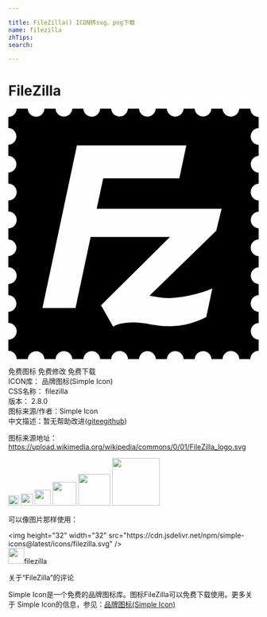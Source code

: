 ```yaml
---

title: FileZilla() ICON转svg、png下载
name: filezilla
zhTips: 
search: 

---
```


# FileZilla  <small style="font-size: 60%;font-weight: 100"></small>

<div id="svg" class="svg-wrap">
<svg role="img" viewBox="0 0 24 24" xmlns="http://www.w3.org/2000/svg"><title>FileZilla icon</title><path d="M24.002,1.86V0.801c-0.212,0-0.419-0.087-0.568-0.236c-0.148-0.148-0.234-0.356-0.234-0.567h-1.061 c-0.021,0.444-0.4,0.786-0.844,0.765c-0.413-0.021-0.743-0.352-0.764-0.765h-1.061c-0.027,0.444-0.408,0.782-0.853,0.755 c-0.405-0.025-0.729-0.35-0.755-0.755h-1.059c-0.023,0.444-0.4,0.786-0.845,0.765c-0.413-0.021-0.743-0.352-0.765-0.765h-1.06 c-0.022,0.444-0.399,0.786-0.844,0.765c-0.413-0.021-0.743-0.352-0.765-0.765h-1.059c-0.027,0.444-0.408,0.782-0.853,0.755 c-0.405-0.025-0.729-0.35-0.755-0.755h-1.06C8.786,0.442,8.414,0.789,7.971,0.772C7.549,0.758,7.21,0.419,7.195-0.002H6.135 c-0.021,0.444-0.4,0.786-0.844,0.765C4.878,0.741,4.547,0.411,4.527-0.002H3.467C3.451,0.442,3.078,0.789,2.635,0.772 c-0.422-0.014-0.76-0.353-0.775-0.774H0.8c0,0.211-0.086,0.419-0.235,0.567C0.416,0.714,0.209,0.801-0.003,0.801V1.86 c0.444,0.017,0.79,0.389,0.774,0.832C0.758,3.114,0.419,3.453-0.003,3.467v1.061c0.444,0.016,0.79,0.388,0.774,0.832 C0.758,5.782,0.419,6.12-0.003,6.135v1.059c0.444,0,0.804,0.361,0.804,0.805S0.441,8.803-0.003,8.803v1.059 c0.444,0,0.804,0.359,0.804,0.804s-0.359,0.804-0.804,0.804v1.06c0.444,0.016,0.79,0.389,0.774,0.832 c-0.014,0.422-0.353,0.76-0.774,0.775v1.061c0.444,0,0.804,0.359,0.804,0.803c0,0.445-0.359,0.805-0.804,0.805v1.061 c0.444,0.016,0.79,0.387,0.774,0.83c-0.014,0.422-0.353,0.762-0.774,0.775v1.061c0.444,0,0.804,0.359,0.804,0.805 c0,0.443-0.359,0.803-0.804,0.803v1.061c0.442,0.002,0.802,0.359,0.803,0.803h1.06c0.027-0.443,0.41-0.781,0.854-0.754 c0.406,0.025,0.729,0.348,0.754,0.754h1.061c0.021-0.443,0.4-0.785,0.844-0.764c0.413,0.021,0.743,0.352,0.764,0.764h1.059 c0.023-0.443,0.4-0.785,0.845-0.764c0.413,0.021,0.743,0.352,0.764,0.764h1.06c0.017-0.443,0.389-0.791,0.832-0.775 c0.422,0.016,0.761,0.354,0.775,0.775h1.061c0.021-0.443,0.4-0.785,0.844-0.764c0.413,0.021,0.743,0.352,0.764,0.764h1.059 c0.023-0.443,0.4-0.785,0.845-0.764c0.413,0.021,0.743,0.352,0.765,0.764h1.059c0.023-0.443,0.4-0.785,0.845-0.764 c0.413,0.021,0.743,0.352,0.765,0.764h1.06c0.016-0.443,0.388-0.791,0.831-0.775c0.422,0.016,0.761,0.354,0.775,0.775H23.2 c0-0.211,0.086-0.418,0.235-0.568c0.148-0.148,0.355-0.234,0.567-0.234v-1.061c-0.444-0.027-0.781-0.408-0.755-0.852 c0.025-0.406,0.35-0.73,0.755-0.754v-1.061c-0.444-0.023-0.786-0.4-0.764-0.844c0.021-0.414,0.351-0.744,0.764-0.764v-1.061 c-0.444-0.027-0.781-0.41-0.755-0.854c0.025-0.406,0.35-0.729,0.755-0.754v-1.061c-0.444-0.021-0.786-0.4-0.764-0.844 c0.021-0.412,0.351-0.742,0.764-0.764v-1.058c-0.444-0.027-0.781-0.41-0.755-0.854c0.025-0.406,0.35-0.729,0.755-0.754V8.803 c-0.444-0.021-0.786-0.4-0.764-0.844c0.021-0.413,0.351-0.743,0.764-0.764V6.135c-0.444-0.027-0.781-0.408-0.755-0.853 c0.025-0.405,0.35-0.729,0.755-0.754v-1.06c-0.444-0.022-0.786-0.4-0.765-0.844C23.258,2.211,23.588,1.881,24.002,1.86L24.002,1.86z M19.934,11.698l-6.404,6.226c0.58,0.09,1.14,0.225,1.742,0.225c1.465,0,3.148-0.445,4.287-0.916l-0.584,2.746 c-1.676,0.805-2.701,0.871-3.703,0.871c-1.095,0-2.144-0.357-3.215-0.357c-0.603,0-1.474,0.045-2.009,0.4L8.887,18.84l6.607-6.541 H7.891l-1.451,6.808H3.27l3.305-15.58h10.49l-0.67,3.146H9.096L8.471,9.598h11.977L19.934,11.698L19.934,11.698z"/></svg>
</div>
<detail full-name='filezilla'></detail>

<div class="detail-page">
<p>
<span><span class="badge-success badge">免费图标</span> <span class="badge-success badge">免费修改</span>  <span class="badge-success badge">免费下载</span> </span>
<br/>
<span>
ICON库：
<span class="badge-secondary badge">品牌图标(Simple Icon)</span> 
</span>
<br/>
<span>
CSS名称：
<span class="badge-secondary badge">filezilla</span> 
</span>

<br/>
<span>
版本：
<span class="badge-secondary badge">2.8.0</span> 
</span>
<br/>
<span>图标来源/作者：<span class="badge-light badge">Simple Icon</span></span> 
<br/>
<span class="zh-detail">中文描述：暂无<span class="help-link"><span>帮助改进</span>(<a href="https://gitee.com/liuwave/icon-helper/edit/master/json/brands/filezilla.json" target="_blank" rel="noopener noreferrer">gitee</a><a href="https://github.com/liuwave/icon-helper/edit/master/json/brands/filezilla.json" target="_blank" rel="noopener noreferrer">github</a></span>)</span><br/>
</p>
</div><div class="description description alert alert-light"><p>图标来源地址：<a href="https://upload.wikimedia.org/wikipedia/commons/0/01/FileZilla_logo.svg" target="_blank" rel="noopener noreferrer">https://upload.wikimedia.org/wikipedia/commons/0/01/FileZilla_logo.svg</a></p></div>
<div class="alert alert-dark">
<img height="21" width="21" src="https://cdn.jsdelivr.net/npm/simple-icons@latest/icons/filezilla.svg" />
<img height="24" width="24" src="https://cdn.jsdelivr.net/npm/simple-icons@latest/icons/filezilla.svg" />
<img height="32" width="32" src="https://cdn.jsdelivr.net/npm/simple-icons@latest/icons/filezilla.svg" />
<img height="48" width="48" src="https://cdn.jsdelivr.net/npm/simple-icons@latest/icons/filezilla.svg" />
<img height="64" width="64" src="https://cdn.jsdelivr.net/npm/simple-icons@latest/icons/filezilla.svg" />
<img height="96" width="96" src="https://cdn.jsdelivr.net/npm/simple-icons@latest/icons/filezilla.svg" />

</div>
<div>
  <p>可以像图片那样使用：    
  </p>
  <div class="alert alert-primary" style="font-size: 14px">
    &lt;img height="32" width="32" src="https://cdn.jsdelivr.net/npm/simple-icons@latest/icons/filezilla.svg" /&gt;
    <copy-btn content='<img height="32" width="32" src="https://cdn.jsdelivr.net/npm/simple-icons@latest/icons/filezilla.svg" />'></copy-btn>
  </div>
  <div class="alert alert-secondary">
    <img height="32" width="32" src="https://cdn.jsdelivr.net/npm/simple-icons@latest/icons/filezilla.svg" />filezilla
    <copy-btn content="filezilla" btn-title="复制图标名称"></copy-btn>
  </div>
</div>

<Vssue title="关于“FileZilla”的评论" >关于“FileZilla”的评论</Vssue>


<div><p>Simple Icon是一个免费的品牌图标库。图标FileZilla可以免费下载使用。更多关于  Simple Icon的信息，参见：<a target="_blank" href="https://iconhelper.cn/brands.html">品牌图标(Simple Icon)</a>
</p></div>
